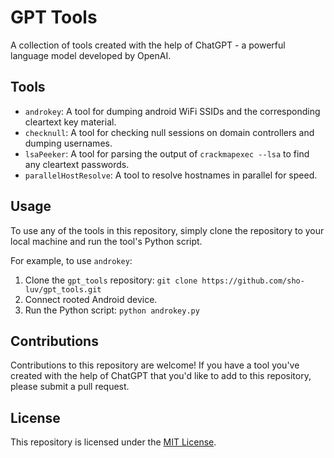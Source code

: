 # GPT Tools

A collection of tools created with the help of ChatGPT - a powerful language model developed by OpenAI.

## Tools

- `androkey`: A tool for dumping android WiFi SSIDs and the corresponding cleartext key material.
- `checknull`: A tool for checking null sessions on domain controllers and dumping usernames.
- `lsaPeeker`: A tool for parsing the output of `crackmapexec --lsa` to find any cleartext passwords.
- `parallelHostResolve`: A tool to resolve hostnames in parallel for speed.


## Usage

To use any of the tools in this repository, simply clone the repository to your local machine and run the tool's Python script.

For example, to use `androkey`:

1. Clone the `gpt_tools` repository: `git clone https://github.com/sho-luv/gpt_tools.git`
2. Connect rooted Android device.
2. Run the Python script: `python androkey.py`

## Contributions

Contributions to this repository are welcome! If you have a tool you've created with the help of ChatGPT that you'd like to add to this repository, please submit a pull request.

## License

This repository is licensed under the [MIT License](https://opensource.org/licenses/MIT).
